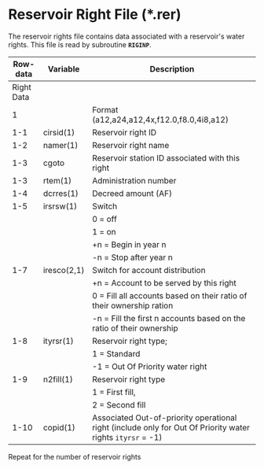 # Reservoir Right File (*.rer) #

The reservoir rights file contains data associated with a reservoir's water rights. This file is read by subroutine **`RIGINP`**.

| Row-data							| Variable						| Description 								|				
| ------------------				| --------------------			| --------									|
| Right Data						| 								| 											| 
| 1									|								| Format (a12,a24,a12,4x,f12.0,f8.0,4i8,a12)
| 1-1								|cirsid(1)						| Reservoir right ID
| 1-2								|namer(1)						| Reservoir right name
| 1-3								|cgoto							| Reservoir station ID associated with this right
| 1-3								|rtem(1)						| Administration number
| 1-4								|dcrres(1)						| Decreed amount (AF)
| 1-5								|irsrsw(1)						| Switch 
| 									|								| 0 = off 
| 									|								| 1 = on
| 									|								| +n = Begin in year n
| 									|								| -n = Stop after year n
| 1-7								| iresco(2,1)					| Switch for account distribution
| 									| 								| +n = Account to be served by this right
| 									| 								| 0 = Fill all accounts based on their ratio of their ownership ration
| 									| 								| -n = Fill the first n accounts based on the ratio of their ownership
| 1-8								| ityrsr(1)						| Reservoir right type; 
| 									| 								| 1 = Standard
| 									| 								| -1 = Out Of Priority water right
1-9									| n2fill(1)						| Reservoir right type 
| 									| 								| 1 = First fill, 
| 									| 								| 2 = Second fill	
| 1-10								| copid(1)						| Associated Out-of-priority operational right (include only for Out Of Priority water rights `ityrsr` = -1) |

Repeat for the number of reservoir rights


